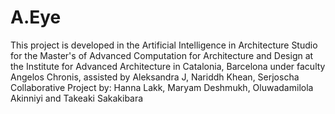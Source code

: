# A.Eye
This project is developed in the Artificial Intelligence in Architecture Studio for the Master's of Advanced Computation for Architecture and Design at the Institute for Advanced Architecture in Catalonia, Barcelona under faculty Angelos Chronis, assisted by Aleksandra J, Nariddh Khean, Serjoscha
Collaborative Project by: Hanna Lakk, Maryam Deshmukh, Oluwadamilola Akinniyi and Takeaki Sakakibara
